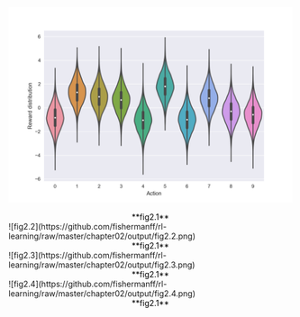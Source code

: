 ![fig2.1](https://github.com/fishermanff/rl-learning/raw/master/chapter02/output/fig2.1.png)
<center><font color=black>**fig2.1**</font></center>
![fig2.2](https://github.com/fishermanff/rl-learning/raw/master/chapter02/output/fig2.2.png)
<center><font color=black>**fig2.1**</font></center>
![fig2.3](https://github.com/fishermanff/rl-learning/raw/master/chapter02/output/fig2.3.png)
<center><font color=black>**fig2.1**</font></center>
![fig2.4](https://github.com/fishermanff/rl-learning/raw/master/chapter02/output/fig2.4.png)
<center><font color=black>**fig2.1**</font></center>
